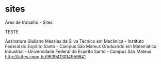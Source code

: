 # sites
Área de trabalho - Sites

TESTE 

Assinatura
Giuliano Messias da Silva
Técnico em Mecânica - Instituto Federal do Espírito Santo - Campus São Mateus 
Graduando em Matemática Industrial - Universidade Federal do Espírito Santo - Campus São Mateus
http://lattes.cnpq.br/9639413014959841
